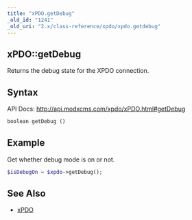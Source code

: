 ```yaml
---
title: "xPDO.getDebug"
_old_id: "1241"
_old_uri: "2.x/class-reference/xpdo/xpdo.getdebug"
---
```


## xPDO::getDebug

Returns the debug state for the XPDO connection.

## Syntax

API Docs: <http://api.modxcms.com/xpdo/xPDO.html#getDebug>

``` php
boolean getDebug ()
```

## Example

Get whether debug mode is on or not.

``` php
$isDebugOn = $xpdo->getDebug();
```

## See Also

- [xPDO](extending-modx/xpdo "xPDO")